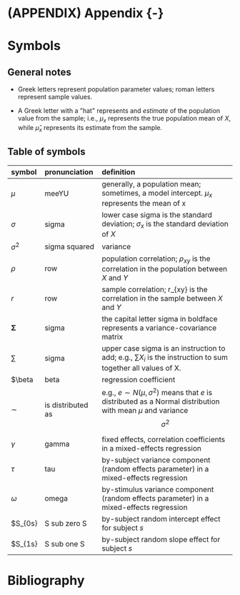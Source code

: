 # (APPENDIX) Appendix {-}

# Symbols

## General notes

- Greek letters represent population parameter values; roman letters represent sample values.

- A Greek letter with a "hat" represents and *estimate* of the population value from the sample; i.e., $\mu_x$ represents the true population mean of $X$, while $\hat{\mu}_x$ represents its estimate from the sample.

## Table of symbols


|symbol            |pronunciation     |definition                                                                                                                                  |
|:-----------------|:-----------------|:-------------------------------------------------------------------------------------------------------------------------------------------|
|$\mu$             |meeYU             |generally, a population mean; sometimes, a model intercept. $\mu_x$ represents the mean of x                                                |
|$\sigma$          |sigma             |lower case sigma is the standard deviation; $\sigma_x$ is the standard deviation of $X$                                                     |
|$\sigma^2$        |sigma squared     |variance                                                                                                                                    |
|$\rho$            |row               |population correlation; $\rho_{xy}$ is the correlation in the population between $X$ and $Y$                                                |
|$r$               |row               |sample correlation; r_{xy} is the correlation in the sample between $X$ and $Y$                                                             |
|$\mathbf{\Sigma}$ |sigma             |the capital letter sigma in boldface represents a variance-covariance matrix                                                                |
|$\sum$            |sigma             |upper case sigma is an instruction to add; e.g., $\sum X_i$ is the instruction to sum together all values of X.                             |
|$\beta            |beta              |regression coefficient                                                                                                                      |
|$\sim$            |is distributed as |e.g., $e \sim N\left(\mu, \sigma^2\right)$ means that $e$ is distributed as a Normal distribution with mean $\mu$ and variance $$\sigma^2$$ |
|$\gamma$          |gamma             |fixed effects, correlation coefficients in a mixed-effects regression                                                                       |
|$\tau$            |tau               |by-subject variance component (random effects parameter) in a mixed-effects regression                                                      |
|$\omega$          |omega             |by-stimulus variance component (random effects parameter) in a mixed-effects regression                                                     |
|$S_{0s}           |S sub zero S      |by-subject random intercept effect for subject $s$                                                                                          |
|$S_{1s}           |S sub one S       |by-subject random slope effect for subject $s$                                                                                              |

# Bibliography

